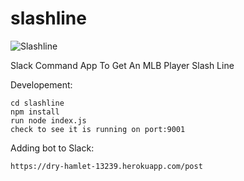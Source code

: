 # slashline

![Slashline](https://i.imgur.com/AJpQkOk.png)

Slack Command App To Get An MLB Player Slash Line

Developement:

`cd slashline`  
`npm install`  
`run node index.js`  
`check to see it is running on port:9001`

Adding bot to Slack:

`https://dry-hamlet-13239.herokuapp.com/post`
